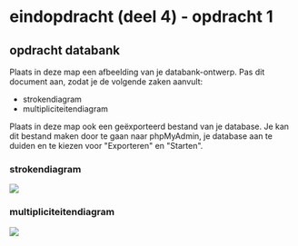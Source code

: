 # eindopdracht (deel 4) - opdracht 1

## opdracht databank

Plaats in deze map een afbeelding van je databank-ontwerp. Pas dit document aan, zodat je de volgende zaken aanvult:

 - strokendiagram
 - multipliciteitendiagram

Plaats in deze map ook een geëxporteerd bestand van je database. Je kan dit bestand maken door te gaan naar phpMyAdmin, je database aan te duiden en te kiezen voor "Exporteren" en "Starten".


### strokendiagram

<img src="https://bin16.piustien.net/foto/strokendiagram.jpg">

### multipliciteitendiagram

<img src="https://bin16.piustien.net/foto/ERDLessenrooster.png">
